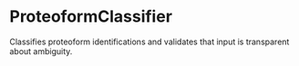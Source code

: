 # ProteoformClassifier
Classifies proteoform identifications and validates that input is transparent about ambiguity.
